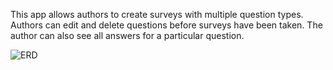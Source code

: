 This app allows authors to create surveys with multiple question types. Authors can edit and delete questions before surveys have been taken. The author can also see all answers for a particular question.

![ERD](https://github.com/owenrham/achievement_gradebook/blob/master/app/assets/images/ERD.png)
